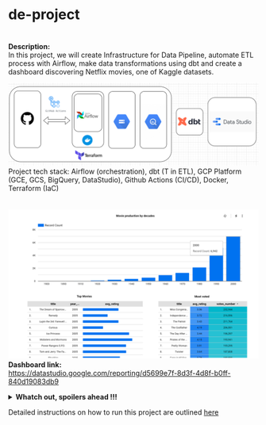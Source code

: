 # de-project
#
**Description:**  
In this project, we will create Infrastructure for Data Pipeline, automate ETL process with Airflow, make data transformations using dbt and create a dashboard discovering Netflix movies, one of Kaggle datasets.

![Project Stack](project_stack.png)
Project tech stack: Airflow (orchestration), dbt (T in ETL), GCP Platform (GCE, GCS, BigQuery, DataStudio), Github Actions (CI/CD), Docker, Terraform (IaC)
<br/><br/><br/>
![Dashboard](dashboard.png)
**Dashboard link:**  
https://datastudio.google.com/reporting/d5699e7f-8d3f-4d8f-b0ff-840d19083db9

<details>
<summary><b>Whatch out, spoilers ahead !!!</b></summary>
<br>
<a href="https://coub.com/view/tz7kd">
  <img alt="Qries" src="gandalf.jpg"
  width="700" height="350">
</a>

  
  
</details>






Detailed instructions on how to run this project are outlined [here](https://github.com/i-bond/de-project/blob/main/howto/howto.md)

